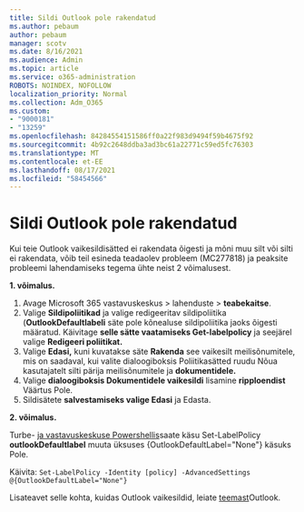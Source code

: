 ```yaml
---
title: Sildi Outlook pole rakendatud
ms.author: pebaum
author: pebaum
manager: scotv
ms.date: 8/16/2021
ms.audience: Admin
ms.topic: article
ms.service: o365-administration
ROBOTS: NOINDEX, NOFOLLOW
localization_priority: Normal
ms.collection: Adm_O365
ms.custom:
- "9000181"
- "13259"
ms.openlocfilehash: 84284554151586ff0a22f983d9494f59b4675f92
ms.sourcegitcommit: 4b92c2648ddba3ad3bc61a22771c59ed5fc76303
ms.translationtype: MT
ms.contentlocale: et-EE
ms.lasthandoff: 08/17/2021
ms.locfileid: "58454566"
---
```

# <a name="default-outlook-label-setting-not-applied"></a>Sildi Outlook pole rakendatud

Kui teie Outlook vaikesildisätted ei rakendata õigesti ja mõni muu silt või silti ei rakendata, võib teil esineda teadaolev probleem (MC277818) ja peaksite probleemi lahendamiseks tegema ühte neist 2 võimalusest.

**1. võimalus.**

1. Avage Microsoft 365 vastavuskeskus > lahenduste   >  **teabekaitse**.
1. Valige **Sildipoliitikad** ja valige redigeeritav sildipoliitika (**OutlookDefaultlabeli** säte pole kõnealuse sildipoliitika jaoks õigesti määratud. Käivitage **selle sätte vaatamiseks Get-labelpolicy** ja seejärel valige **Redigeeri poliitikat.**
1. Valige **Edasi,** kuni kuvatakse säte **Rakenda** see vaikesilt meilisõnumitele, mis on saadaval, kui valite dialoogiboksis Poliitikasätted ruudu Nõua kasutajatelt silti pärija meilisõnumitele ja **dokumentidele.** 
1. Valige **dialoogiboksis Dokumentidele vaikesildi** lisamine **ripploendist** Väärtus Pole.
1. Sildisätete **salvestamiseks valige Edasi** ja Edasta. 

**2. võimalus.**

Turbe- [ja vastavuskeskuse Powershellis](https://docs.microsoft.com/powershell/exchange/connect-to-scc-powershell?view=exchange-ps)saate käsu Set-LabelPolicy **outlookDefaultlabel** muuta  üksuses {OutlookDefaultLabel="None"} käsuks Pole.

Käivita: `Set-LabelPolicy -Identity [policy] -AdvancedSettings @{OutlookDefaultLabel="None"}`

Lisateavet selle kohta, kuidas Outlook vaikesildid, leiate [teemast](https://docs.microsoft.com/azure/information-protection/rms-client/clientv2-admin-guide-customizations#set-a-different-default-label-for-outlook)Outlook.